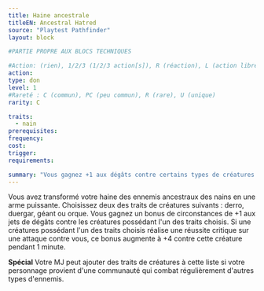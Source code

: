 ```yaml
---
title: Haine ancestrale
titleEN: Ancestral Hatred
source: "Playtest Pathfinder"
layout: block

#PARTIE PROPRE AUX BLOCS TECHNIQUES

#Action: (rien), 1/2/3 (1/2/3 action[s]), R (réaction), L (action libre)
action: 
type: don
level: 1
#Rareté : C (commun), PC (peu commun), R (rare), U (unique)
rarity: C

traits:
  - nain
prerequisites:
frequency:
cost:
trigger:
requirements:

summary: "Vous gagnez +1 aux dégâts contre certains types de créatures."
---
```


Vous avez transformé votre haine des ennemis ancestraux des nains en une arme puissante. Choisissez deux des traits de créatures suivants : derro, duergar, géant ou orque. Vous gagnez un bonus de circonstances de +1 aux jets de dégâts contre les créatures possédant l'un des traits choisis. Si une créatures possédant l'un des traits choisis réalise une réussite critique sur une attaque contre vous, ce bonus augmente à +4 contre cette créature pendant 1 minute.

**Spécial** Votre MJ peut ajouter des traits de créatures à cette liste si votre personnage provient d'une communauté qui combat régulièrement d'autres types d'ennemis.